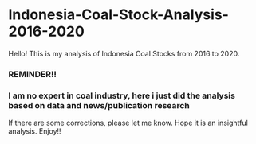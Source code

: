 # Indonesia-Coal-Stock-Analysis-2016-2020

Hello! This is my analysis of Indonesia Coal Stocks from 2016 to 2020.


### REMINDER!!
### I am no expert in coal industry, here i just did the analysis based on data and news/publication research



If there are some corrections, please let me know. Hope it is an insightful analysis.
Enjoy!!
